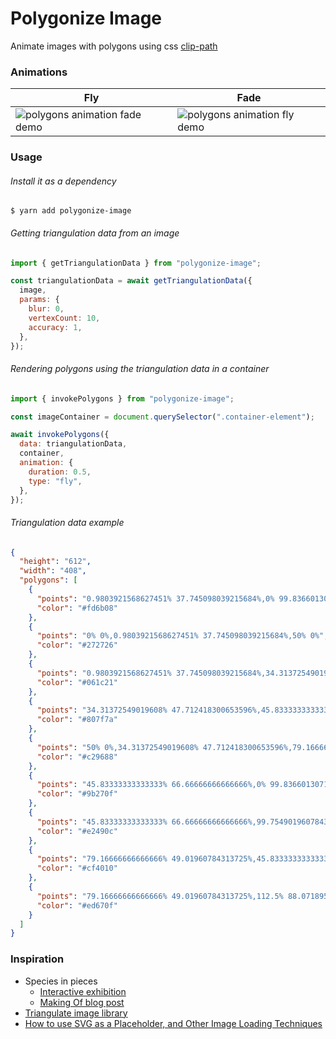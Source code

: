 # Polygonize Image

Animate images with polygons using css [clip-path](https://developer.mozilla.org/en-US/docs/Web/CSS/clip-path)

### Animations

| Fly                                      | Fade                                     |
| ---------------------------------------- | ---------------------------------------- |
| ![polygons animation fade demo](fly.gif) | ![polygons animation fly demo](fade.gif) |

### Usage

###### Install it as a dependency

```
$ yarn add polygonize-image
```

###### Getting triangulation data from an image

```javascript
import { getTriangulationData } from "polygonize-image";

const triangulationData = await getTriangulationData({
  image,
  params: {
    blur: 0,
    vertexCount: 10,
    accuracy: 1,
  },
});
```

###### Rendering polygons using the triangulation data in a container

```javascript
import { invokePolygons } from "polygonize-image";

const imageContainer = document.querySelector(".container-element");

await invokePolygons({
  data: triangulationData,
  container,
  animation: {
    duration: 0.5,
    type: "fly",
  },
});
```

###### Triangulation data example

```json
{
  "height": "612",
  "width": "408",
  "polygons": [
    {
      "points": "0.9803921568627451% 37.745098039215684%,0% 99.83660130718954%,45.83333333333333% 66.66666666666666%",
      "color": "#fd6b08"
    },
    {
      "points": "0% 0%,0.9803921568627451% 37.745098039215684%,50% 0%",
      "color": "#272726"
    },
    {
      "points": "0.9803921568627451% 37.745098039215684%,34.31372549019608% 47.712418300653596%,50% 0%",
      "color": "#061c21"
    },
    {
      "points": "34.31372549019608% 47.712418300653596%,45.83333333333333% 66.66666666666666%,79.16666666666666% 49.01960784313725%",
      "color": "#807f7a"
    },
    {
      "points": "50% 0%,34.31372549019608% 47.712418300653596%,79.16666666666666% 49.01960784313725%",
      "color": "#c29688"
    },
    {
      "points": "45.83333333333333% 66.66666666666666%,0% 99.83660130718954%,99.75490196078431% 99.83660130718954%",
      "color": "#9b270f"
    },
    {
      "points": "45.83333333333333% 66.66666666666666%,99.75490196078431% 99.83660130718954%,112.5% 88.0718954248366%",
      "color": "#e2490c"
    },
    {
      "points": "79.16666666666666% 49.01960784313725%,45.83333333333333% 66.66666666666666%,112.5% 88.0718954248366%",
      "color": "#cf4010"
    },
    {
      "points": "79.16666666666666% 49.01960784313725%,112.5% 88.0718954248366%,116.66666666666667% 21.405228758169933%",
      "color": "#ed670f"
    }
  ]
}
```

### Inspiration

- Species in pieces
  - [Interactive exhibition](http://www.species-in-pieces.com/)
  - [Making Of blog post](https://www.smashingmagazine.com/2015/06/the-making-of-in-pieces/)
- [Triangulate image library](https://www.smashingmagazine.com/2015/06/the-making-of-in-pieces/)
- [How to use SVG as a Placeholder, and Other Image Loading Techniques](https://jmperezperez.com/svg-placeholders/)
